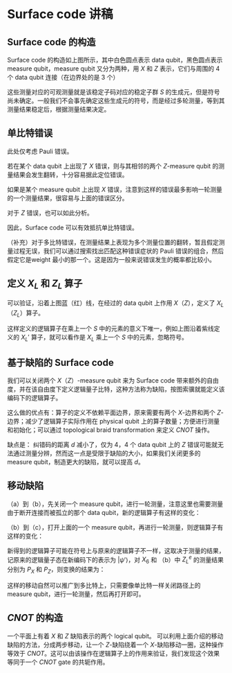 # Surface code 讲稿



## Surface code 的构造

Surface code 的构造如上图所示，其中白色圆点表示 data qubit，黑色圆点表示 measure qubit，measure qubit 又分为两种，用 $X$ 和 $Z$ 表示，它们与周围的 4 个 data qubit 连接（在边界处的是 3 个）

这些测量对应的可观测量就是该稳定子码对应的稳定子群 $S$ 的生成元，但是符号尚未确定。一般我们不会事先确定这些生成元的符号，而是经过多轮测量，等到其测量结果稳定后，根据测量结果决定。

## 单比特错误

此处仅考虑 Pauli 错误。

若在某个 data qubit 上出现了 $X$ 错误，则与其相邻的两个 $Z$-measure qubit 的测量结果会发生翻转，十分容易据此定位错误。

如果是某个 measure qubit 上出现 $X$ 错误，注意到这样的错误最多影响一轮测量的一个测量结果，很容易与上面的错误区分。

对于 $Z$ 错误，也可以如此分析。

因此，Surface code 可以有效抵抗单比特错误。

（补充）对于多比特错误，在测量结果上表现为多个测量位置的翻转，暂且假定测量过程无误，我们可以通过搜索找出匹配这种错误症状的 Pauli 错误的组合，然后假定它是weight 最小的那一个。这是因为一般来说错误发生的概率都比较小。

## 定义 $X_L$ 和 $Z_L$ 算子

可以验证，沿着上图蓝（红）线，在经过的 data qubit 上作用 $X$（$Z$），定义了 $X_L$（$Z_L$）算子。

这样定义的逻辑算子在乘上一个 $S$ 中的元素的意义下唯一，例如上图沿着紫线定义的 $X_L'$ 算子，就可以看作是 $X_L$ 乘上一个 $S$ 中的元素，忽略符号。

## 基于缺陷的 Surface code

我们可以关闭两个 $X$（$Z$）-measure qubit 来为 Surface code 带来额外的自由度，并在该自由度下定义逻辑量子比特，这种方法称为缺陷，按图索骥就能定义该编码下的逻辑算子。

这么做的优点有：算子的定义不依赖平面边界，原来需要有两个 $X$-边界和两个 $Z$-边界；减少了逻辑算子实际作用在 physical qubit 上的算子数量；方便进行测量和初始化；可以通过 topological braid transformation 来定义 $CNOT$ 操作。

缺点是： 纠错码的距离 $d$ 减小了，仅为 $4$，$4$ 个 data qubit 上的 $Z$ 错误可能就无法通过测量分辨，然而这一点是受限于缺陷的大小，如果我们关闭更多的 measure qubit，制造更大的缺陷，就可以提高 $d$。

## 移动缺陷

（a）到（b），先关闭一个 measure qubit，进行一轮测量，注意这里也需要测量由于断开连接而被孤立的那个 data qubit，新的逻辑算子有这样的变化： 

（b）到（c），打开上面的一个 measure qubit，再进行一轮测量，则逻辑算子有这样的变化：

新得到的逻辑算子可能在符号上与原来的逻辑算子不一样，这取决于测量的结果，记原来的逻辑量子态在新编码下的表示为 $|\psi '\rangle$，对 $X_6$ 和 （b）中 $Z_L^e$ 的测量结果分别为 $P_X$ 和 $P_Z$，则变换的结果为：

这样的移动自然可以推广到多比特上，只需要像单比特一样关闭路径上的 measure qubit，进行一轮测量，然后再打开即可。

## $CNOT$ 的构造

一个平面上有着 $X$ 和 $Z$ 缺陷表示的两个 logical qubit。
可以利用上面介绍的移动缺陷的方法，分成两步移动，让一个 $Z$-缺陷绕着一个 $X$-缺陷移动一圈，这种操作等效于 $CNOT$。这可以由该操作在逻辑算子上的作用来验证，我们发现这个效果等同于一个 $CNOT$ gate 的共轭作用。

